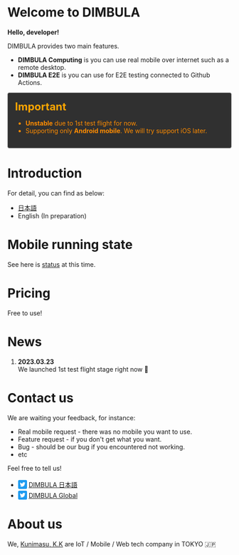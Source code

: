 <meta name="slack-app-id" content="A04TTVBSK6J">

# Welcome to DIMBULA

**Hello, developer!**

DIMBULA provides two main features.

- **DIMBULA Computing** is you can use real mobile over internet such as a remote desktop.
- **DIMBULA E2E** is you can use for E2E testing connected to Github Actions.

<div style="background-color: rgb(48, 48, 48); border: 1px solid gray; padding: 16px; border-radius: 4px; margin: 0 0 20px;">
<div style="color: orange; font-weight: bold; font-size: 1.5rem;">Important</div>
<ul style=" color: darkorange;">
<li><b>Unstable</b> due to 1st test flight for now.</li>
<li>Supporting only <b>Android mobile</b>. We will try support iOS later.</li>
</ul>
</div>

# Introduction

For detail, you can find as below:
* [日本語](./pages/ja/README.md)
* English (In preparation)


# Mobile running state
See here is [status](https://dimbula-web.kunimasu.com/support/devices) at this time.

# Pricing

Free to use!

# News
1. <b>2023.03.23</b><br/>We launched 1st test flight stage right now 🎉

# Contact us
We are waiting your feedback, for instance:
* Real mobile request - there was no mobile you want to use.
* Feature request - if you don't get what you want.
* Bug - should be our bug if you encountered not working.
* etc

Feel free to tell us!

* <img style="position: relative; top: 4px;" src="assets/image/twitter_icon.png" width="20" alt="Twitter" />&nbsp;[DIMBULA 日本語](https://twitter.com/__kunimasu__)
* <img style="position: relative; top: 4px;" src="assets/image/twitter_icon.png" width="20" alt="Twitter" />&nbsp;[DIMBULA Global](https://twitter.com/dimbula_dev)

# About us
We, [Kunimasu, K.K](https://kunimasu.com/) are IoT / Mobile / Web tech company in TOKYO 🇯🇵
